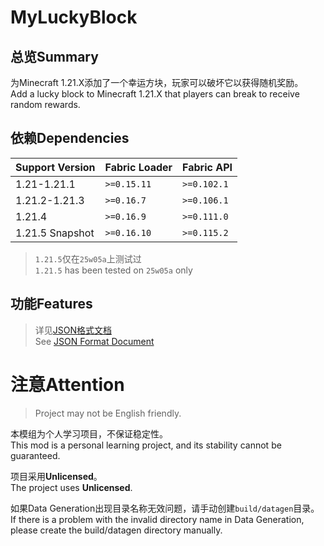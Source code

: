 # MyLuckyBlock
## 总览Summary
为Minecraft 1.21.X添加了一个幸运方块，玩家可以破坏它以获得随机奖励。<br>
Add a lucky block to Minecraft 1.21.X that players can break to receive random rewards.<br>
## 依赖Dependencies
| Support Version | Fabric Loader | Fabric API |
| -------- |---------------| -------- |
| 1.21-1.21.1 | `>=0.15.11`   | `>=0.102.1` |
| 1.21.2-1.21.3 | `>=0.16.7`      | `>=0.106.1` |
| 1.21.4 | `>=0.16.9`      | `>=0.111.0` |
| 1.21.5 Snapshot | `>=0.16.10`     | `>=0.115.2` |
> `1.21.5`仅在`25w05a`上测试过<br>
> `1.21.5` has been tested on `25w05a` only<br>
## 功能Features
> 详见[JSON格式文档](./docs/JsonFormat.md)<br>
> See [JSON Format Document](./docs/JsonFormat.md)<br>
# 注意Attention
> Project may not be English friendly.<br>

本模组为个人学习项目，不保证稳定性。<br>
This mod is a personal learning project, and its stability cannot be guaranteed.<br>

项目采用**Unlicensed**。<br>
The project uses **Unlicensed**.<br>

如果Data Generation出现目录名称无效问题，请手动创建`build/datagen`目录。<br>
If there is a problem with the invalid directory name in Data Generation, please create the build/datagen directory manually.<br>